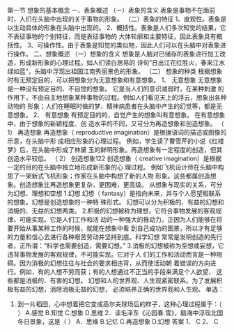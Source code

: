 第一节 想象的基本概念
一、表象概述
（一）表象的含义
表象是事物不在面前时，人们在头脑中出现的关于事物的形象。
（二）表象的特征
1、直观性。表象是以生动具体的形象在头脑中出现的。
2、概括性。表象是人们多次知觉的结果，它不表征事物的个别特征，而是表征事物的
大体轮廓和主要特征，因此表象具有概括性。
3、可操作性。由于表象是知觉的类似物，因此人们可以在头脑中对表象进行操作。
二、想象概述
（一）想象的含义
想象是人脑对已储存的表象进行加工改造，形成新形象的心理过程。如人们读白居易的
诗句“日出江花红胜火，春来江水绿如蓝”，头脑中浮现出祖国江南秀丽景色的形象。
（二） 想象的种类
根据想象时有无预定目的，可以把想象分为无意想象和有意想象。
1、 无意想象
无意想象是一种没有预定目的、不自觉的想象。 它是当人们的意识减弱时，在某种刺激
的作用下，不由自主地想象某种事物的过程。例如人们看见天上的浮云，想象出各种动物的
形象；人们在睡眠时做的梦、精神病患者在头脑中产生的幻觉等，都是无意想象。
2、 有意想象
有预定目的的，自觉产生的想象叫有意想象。 在有意想象中，由于想象的新颖程度、创
造水平的不同，又可分为再造想象和创造想象。
（ 1） 再造想象
再造想象（ reproductive imagination）是根据语词的描述或图像的示意，在头脑中形
成相应形象的心理过程。 例如，学生读了曹雪芹的小说《红楼梦》后，在头脑中形成了林黛
玉的鲜明形象。再造想象有一定程度的创造，但其创造水平较低。
（ 2） 创造想象122
创造想象（ creative imagination）是根据一定的目的在头脑中独立地形成新形象的心
理过程。 例如飞机设计师在头脑中构思了一架新式飞机形象；作家在头脑中构想了新的人物
形象。这些都属创造想象。创造想象比再造想象更复杂，更困难，更高级。
从想象与现实的关系，可分为幻想、理想和空想
1.幻想
幻想（ fantasy）是指向未来，并与个人愿望相联系的想象。幻想是创造想象的一种特
殊形式。 幻想可以分为积极的、有益的幻想和消极的、无益的幻想两类。
2.积极的幻想被称为理想，它符合事物发展的客观规律，可能实现。它是人们工作和活
动的一种强大的推动力。正因为人们能够在将要开始从事某种工作的时候，就能在想象中看
到自己成功的图景，所以才有足够的力量和信心去进行各种艰苦劳动并坚持到底。科学幻想
常常是发明创造的先行者，正所谓：“科学也需要创造，需要幻想。”
3.消极的幻想被称为空想或妄想，它违背事物发展的客观规律，不可能实现。它对于人
们的工作和活动而言是一种阻碍。因为消极的幻想往往与社会的要求相违背，从而使活动朝
着错误的方向进行。例如，有的人想不劳而获；有的人想通过不正当的手段来满足个人欲望，
这些都是消极的、有害的幻想。
幻想和人的世界观、人生观紧密联系。为了发展积极有益的幻想，消除消极无益的幻想，
必须培养正确的世界观和人生观。
单选：
1. 到一片稻田，心中想着把它变成高尔夫球场后的样子，这种心理过程属于：（ ）
A.感觉 B.知觉 C.想象 D.思维
2．读毛泽东《沁园春.雪》，脑海中浮现北国冬日景象，这是（ ）
A．思维 B.记忆 C.再造想象 D.幻想
答案 1、 C 2、 C